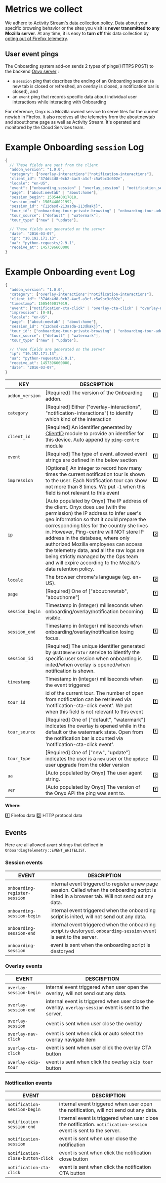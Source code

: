 # Metrics we collect

We adhere to [Activity Stream's data collection policy](https://github.com/mozilla/activity-stream/blob/master/docs/v2-system-addon/data_events.md). Data about your specific browsing behavior or the sites you visit is **never transmitted to any Mozilla server**.  At any time, it is easy to **turn off** this data collection by [opting out of Firefox telemetry](https://support.mozilla.org/kb/share-telemetry-data-mozilla-help-improve-firefox).

## User event pings

The Onboarding system add-on sends 2 types of pings(HTTPS POST) to the backend [Onyx server](https://github.com/mozilla/onyx) :
- a `session` ping that describes the ending of an Onboarding session (a new tab is closed or refreshed, an overlay is closed, a notification bar is closed), and
- an `event` ping that records specific data about individual user interactions while interacting with Onboarding

For reference, Onyx is a Mozilla owned service to serve tiles for the current newtab in Firefox. It also receives all the telemetry from the about:newtab and about:home page as well as Activity Stream. It's operated and monitored by the Cloud Services team.

# Example Onboarding `session` Log

```js
{
  // These fields are sent from the client
  "addon_version": "1.0.0",
  "category": ["overlay-interactions"|"notification-interactions"],
  "client_id": "374dc4d8-0cb2-4ac5-a3cf-c5a9bc3c602e",
  "locale": "en-US",
  "event": ["onboarding_session" | "overlay_session" | "notification_session"],
  "page": ["about:newtab" | "about:home"],
  "session_begin": 1505440017018,
  "session_end": 1505440021992,
  "session_id": "{12dasd-213asda-213dkakj}",
  "tour_id": ["onboarding-tour-private-browsing" | "onboarding-tour-addons"|...], // tour ids defined in 'onboardingTourset'
  "tour_source": ["default" | "watermark"],
  "tour_type" ["new" | "update"],

  // These fields are generated on the server
  "date": "2016-03-07",
  "ip": "10.192.171.13",
  "ua": "python-requests/2.9.1",
  "receive_at": 1457396660000
}
```

# Example Onboarding `event` Log

```js
{
  "addon_version": "1.0.0",
  "category": ["overlay-interactions"|"notification-interactions"],
  "client_id": "374dc4d8-0cb2-4ac5-a3cf-c5a9bc3c602e",
  "timestamp": 1505440017019,
  "event": ["notification-cta-click" | "overlay-cta-click" | "overlay-nav-click" | "overlay-skip-tour"],
  "impression": [0-8],
  "locale": "en-US",
  "page": ["about:newtab" | "about:home"],
  "session_id": "{12dasd-213asda-213dkakj}",
  "tour_id": ["onboarding-tour-private-browsing" | "onboarding-tour-addons"|...], // tour ids defined in 'onboardingTourset'
  "tour_source": ["default" | "watermark"],
  "tour_type" ["new" | "update"],

  // These fields are generated on the server
  "ip": "10.192.171.13",
  "ua": "python-requests/2.9.1",
  "receive_at": 1457396660000,
  "date": "2016-03-07",
}
```


| KEY | DESCRIPTION | &nbsp; |
|-----|-------------|:-----:|
| `addon_version` | [Required] The version of the Onboarding addon. | :one:
| `category` | [Required] Either ("overlay-interactions", "notification-interactions") to identify which kind of the interaction | :one:
| `client_id` | [Required] An identifier generated by [ClientID](https://github.com/mozilla/gecko-dev/blob/master/toolkit/modules/ClientID.jsm) module to provide an identifier for this device. Auto append by `ping-centre` module | :one:
| `event` | [Required] The type of event. allowed event strings are defined in the below section | :one:
| `impression` | [Optional] An integer to record how many times the current notification tour is shown to the user. Each Notification tour can show not more than 8 times. We put `-1` when this field is not relevant to this event | :one:
| `ip` | [Auto populated by Onyx] The IP address of the client. Onyx does use (with the permission) the IP address to infer user's geo information so that it could prepare the corresponding tiles for the country she lives in. However, Ping-centre will NOT store IP address in the database, where only authorized Mozilla employees can access the telemetry data, and all the raw logs are being strictly managed by the Ops team and will expire according to the Mozilla's data retention policy.| :two:
| `locale` | The browser chrome's language (eg. en-US). | :two:
| `page` | [Required] One of ["about:newtab", "about:home"]| :one:
| `session_begin` | Timestamp in (integer) milliseconds when onboarding/overlay/notification becoming visible. | :one:
| `session_end` | Timestamp in (integer) milliseconds when onboarding/overlay/notification losing focus. | :one:
| `session_id` | [Required] The unique identifier generated by `gUUIDGenerator` service to identify the specific user session when onboarding is inited/when overlay is opened/when notification is shown. | :one:
| `timestamp` | Timestamp in (integer) milliseconds when the event triggered | :one:
| `tour_id` | id of the current tour. The number of open from notification can be retrieved via 'notification-cta-click event'. We put ` ` when this field is not relevant to this event | :one:
| `tour_source` | [Required] One of ["default", "watermark"] indicates the overlay is opened while in the default or the watermark state. Open from the notification bar is counted via 'notification-cta-click event'. | :one:
| `tour_type` | [Required] One of ["new", "update"] indicates the user is a `new` user or the `update` user upgrade from the older version | :one:
| `ua` | [Auto populated by Onyx] The user agent string. | :two:
| `ver` | [Auto populated by Onyx] The version of the Onyx API the ping was sent to. | :one:

**Where:**

:one: Firefox data
:two: HTTP protocol data

## Events

Here are all allowed `event` strings that defined in `OnboardingTelemetry::EVENT_WHITELIST`.
### Session events

| EVENT | DESCRIPTION |
|-----------|---------------------|
| `onboarding-register-session` | internal event triggered to register a new page session. Called when the onboarding script is inited in a browser tab. Will not send out any data. |
| `onboarding-session-begin` | internal event triggered when the onboarding script is inited, will not send out any data. |
| `onboarding-session-end` | internal event triggered when the onboarding script is destoryed. `onboarding-session` event is sent to the server. |
| `onboarding-session` | event is sent when the onboarding script is destoryed |

### Overlay events

| EVENT | DESCRIPTION |
|-----------|---------------------|
| `overlay-session-begin` | internal event triggered when user open the overlay, will not send out any data. |
| `overlay-session-end` | internal event is triggered when user close the overlay. `overlay-session` event is sent to the server. |
| `overlay-session` | event is sent when user close the overlay |
| `overlay-nav-click` | event is sent when click or auto select the overlay navigate item |
| `overlay-cta-click` | event is sent when user click the overlay CTA button |
| `overlay-skip-tour` | event is sent when click the overlay `skip tour` button |

### Notification events

| EVENT | DESCRIPTION |
|-----------|---------------------|
| `notification-session-begin` | internal event triggered when user open the notification, will not send out any data. |
| `notification-session-end` | internal event is triggered when user close the notification. `notification-session` event is sent to the server. |
| `notification-session` | event is sent when user close the notification |
| `notification-close-button-click` | event is sent when click the notification close button |
| `notification-cta-click` | event is sent when click the notification CTA button |


